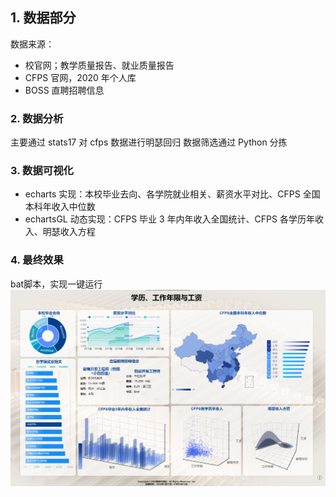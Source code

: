 ## 1. 数据部分

数据来源：
- 校官网；教学质量报告、就业质量报告
- CFPS 官网，2020 年个人库
- BOSS 直聘招聘信息

### 2. 数据分析

主要通过 stats17 对 cfps 数据进行明瑟回归
数据筛选通过 Python 分拣

### 3. 数据可视化

- echarts 实现：本校毕业去向、各学院就业相关、薪资水平对比、CFPS 全国本科年收入中位数
- echartsGL 动态实现：CFPS 毕业 3 年内年收入全国统计、CFPS 各学历年收入、明瑟收入方程


### 4. 最终效果
bat脚本，实现一键运行
![Alt text](image.png)
